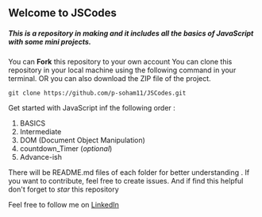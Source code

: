 ## Welcome to **JSCodes**

##### This is a repository in making and it  includes all the basics of JavaScript with some *mini* projects. 

You can **Fork** this repository to your own account
You can clone this repository in your local machine using the following command in your terminal.
OR you can also download the ZIP file of the project.

```
git clone https://github.com/p-soham11/JSCodes.git
```

Get started with JavaScript inf the following order : 

1. BASICS
2. Intermediate
3. DOM (Document Object Manipulation)
4. countdown_Timer (*optional*)
5. Advance-ish

There will be README.md files of each folder for better understanding .
If you want to contribute, feel free to create issues. And if find this helpful don't forget to *star* this repository

Feel free to follow me on [LinkedIn](https://www.linkedin.com/in/soham-pal-87393a182/)